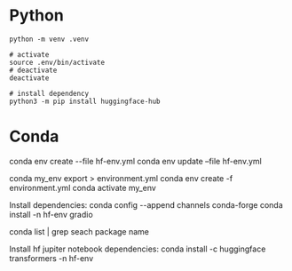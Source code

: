 # Python
```
python -m venv .venv

# activate
source .env/bin/activate
# deactivate
deactivate

# install dependency
python3 -m pip install huggingface-hub
```

# Conda
conda env create --file hf-env.yml
conda env update –file hf-env.yml

conda my_env export > environment.yml
conda env create -f environment.yml
conda activate my_env

Install dependencies:
conda config --append channels conda-forge
conda install -n hf-env gradio

conda list | grep <package>  seach package name


Install hf jupiter notebook dependencies:
conda install -c huggingface transformers -n hf-env

